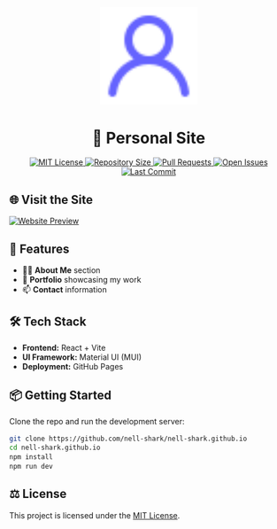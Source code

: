 <div align="center">
   <img src="./.github/logo.svg" alt="logo" width="35%">
   <h1>📘 Personal Site</h1>
   <p>
      <a href="https://github.com/nell-shark/nell-shark.github.io/blob/master/LICENSE">
         <img src="https://img.shields.io/badge/license-MIT-blue.svg" alt="MIT License">
      </a>
      <a href="https://github.com/nell-shark/nell-shark.github.io">
         <img src="https://img.shields.io/github/repo-size/nell-shark/nell-shark.github.io.svg" alt="Repository Size">
      </a>
      <a href="https://github.com/nell-shark/nell-shark.github.io/pulls">
         <img src="https://img.shields.io/github/issues-pr-raw/nell-shark/nell-shark.github.io.svg" alt="Pull Requests">
      </a>
      <a href="https://github.com/nell-shark/nell-shark.github.io/issues">
         <img src="https://img.shields.io/github/issues-raw/nell-shark/nell-shark.github.io.svg" alt="Open Issues">
      </a>
      <a href="https://github.com/nell-shark/nell-shark.github.io/graphs/commit-activity">
         <img src="https://img.shields.io/github/last-commit/nell-shark/nell-shark.github.io.svg" alt="Last Commit">
      </a>
   </p>
</div>

## 🌐 Visit the Site

[![Website Preview](https://img.shields.io/badge/Visit-krivolapovva.ru-blue?style=for-the-badge&logo=google-chrome)](https://krivolapovva.ru/)

## 🚀 Features

- 🧑‍💻 **About Me** section
- 📂 **Portfolio** showcasing my work
- 📫 **Contact** information

## 🛠 Tech Stack

- **Frontend:** React + Vite
- **UI Framework:** Material UI (MUI)
- **Deployment:** GitHub Pages

## 📦 Getting Started

Clone the repo and run the development server:

```bash
git clone https://github.com/nell-shark/nell-shark.github.io
cd nell-shark.github.io
npm install
npm run dev
```

## ⚖️ License

This project is licensed under
the [MIT License](https://github.com/nell-shark/nell-shark.github.io/blob/main/LICENSE).
